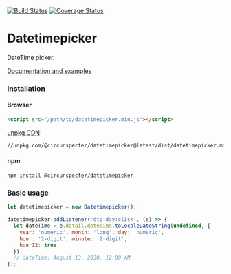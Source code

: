 [![Build Status](https://travis-ci.org/circunspecter/datetimepicker.svg?branch=master)](https://travis-ci.org/circunspecter/datetimepicker)
[![Coverage Status](https://coveralls.io/repos/github/circunspecter/datetimepicker/badge.svg?branch=master)](https://coveralls.io/github/circunspecter/datetimepicker?branch=master)

# Datetimepicker
DateTime picker.

[Documentation and examples](https://circunspecter.github.io/datetimepicker/ "Documentation and examples")

### Installation

#### Browser

```html
<script src="/path/to/datetimepicker.min.js"></script>
```

[unpkg CDN](https://unpkg.com "unpkg"):

```html
//unpkg.com/@circunspecter/datetimepicker@latest/dist/datetimepicker.min.js
```

#### npm

```shell
npm install @circunspecter/datetimepicker
```

### Basic usage

```js
let datetimepicker = new Datetimepicker();

datetimepicker.addListener('dtp:day:click', (e) => {
  let dateTime = e.detail.dateTime.toLocaleDateString(undefined, {
    year: 'numeric', month: 'long', day: 'numeric',
    hour: '2-digit', minute: '2-digit',
    hour12: true
  });
  // dateTime: August 13, 2030, 12:00 AM
});
```
